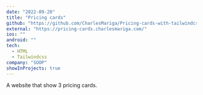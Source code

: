 ```yaml
---
date: "2022-09-20"
title: "Pricing cards"
github: "https://github.com/CharlesMariga/Pricing-cards-with-tailwindcss"
external: "https://pricing-cards.charlesmariga.com/"
ios: ""
android: ""
tech:
  - HTML
  - Tailwindcss
company: "SOOP"
showInProjects: true
---
```


A website that show 3 pricing cards.
